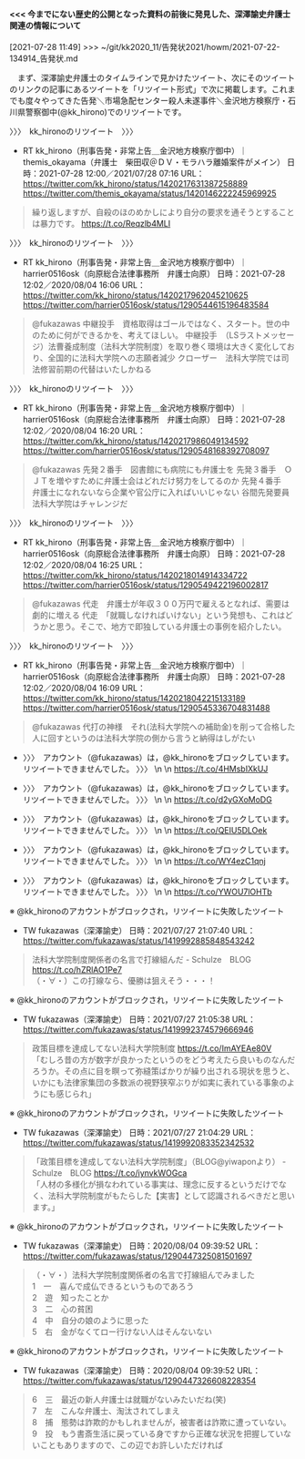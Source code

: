 #### <<< 今までにない歴史的公開となった資料の前後に発見した、深澤諭史弁護士関連の情報について

[2021-07-28 11:49] >>> ~/git/kk2020_11/告発状2021/howm/2021-07-22-134914_告発状.md

　まず、深澤諭史弁護士のタイムラインで見かけたツイート、次にそのツイートのリンクの記事にあるツイートを「リツイート形式」で次に掲載します。これまでも度々やってきた告発＼市場急配センター殺人未遂事件＼金沢地方検察庁・石川県警察御中(@kk_hirono)でのリツイートです。

〉〉〉　kk_hironoのリツイート　〉〉〉  

- RT kk_hirono（刑事告発・非常上告＿金沢地方検察庁御中）｜themis_okayama（弁護士　柴田収＠ＤＶ・モラハラ離婚案件がメイン） 日時：2021-07-28 12:00／2021/07/28 07:16 URL： https://twitter.com/kk_hirono/status/1420217631387258889 https://twitter.com/themis_okayama/status/1420146222245969925  
> 繰り返しますが、自殺のほのめかしにより自分の要求を通そうとすることは暴力です。 https://t.co/Reqzlb4MLI  

〉〉〉　kk_hironoのリツイート　〉〉〉  

- RT kk_hirono（刑事告発・非常上告＿金沢地方検察庁御中）｜harrier0516osk（向原総合法律事務所　弁護士向原） 日時：2021-07-28 12:02／2020/08/04 16:06 URL： https://twitter.com/kk_hirono/status/1420217962045210625 https://twitter.com/harrier0516osk/status/1290544615196483584  
> @fukazawas 中継投手　資格取得はゴールではなく、スタート。世の中のために何ができるかを、考えてほしい。 中継投手　（LSラストメッセージ）法曹養成制度（法科大学院制度）を取り巻く環境は大きく変化しており、全国的に法科大学院への志願者減少 クローザー　法科大学院では司法修習前期の代替はいたしかねる  

〉〉〉　kk_hironoのリツイート　〉〉〉  

- RT kk_hirono（刑事告発・非常上告＿金沢地方検察庁御中）｜harrier0516osk（向原総合法律事務所　弁護士向原） 日時：2021-07-28 12:02／2020/08/04 16:20 URL： https://twitter.com/kk_hirono/status/1420217986049134592 https://twitter.com/harrier0516osk/status/1290548168392708097  
> @fukazawas 先発２番手　図書館にも病院にも弁護士を 先発３番手　ＯＪＴを増やすために弁護士会はどれだけ努力をしてるのか 先発４番手　弁護士になれないなら企業や官公庁に入ればいいじゃない 谷間先発要員　法科大学院はチャレンジだ  

〉〉〉　kk_hironoのリツイート　〉〉〉  

- RT kk_hirono（刑事告発・非常上告＿金沢地方検察庁御中）｜harrier0516osk（向原総合法律事務所　弁護士向原） 日時：2021-07-28 12:02／2020/08/04 16:25 URL： https://twitter.com/kk_hirono/status/1420218014914334722 https://twitter.com/harrier0516osk/status/1290549422196002817  
> @fukazawas 代走　弁護士が年収３００万円で雇えるとなれば、需要は劇的に増える 代走　「就職しなければいけない」という発想も、これはどうかと思う。そこで、地方で即独している弁護士の事例を紹介したい。  

〉〉〉　kk_hironoのリツイート　〉〉〉  

- RT kk_hirono（刑事告発・非常上告＿金沢地方検察庁御中）｜harrier0516osk（向原総合法律事務所　弁護士向原） 日時：2021-07-28 12:02／2020/08/04 16:09 URL： https://twitter.com/kk_hirono/status/1420218042215133189 https://twitter.com/harrier0516osk/status/1290545336704831488  
> @fukazawas 代打の神様　それ(法科大学院への補助金)を削って合格した人に回すというのは法科大学院の側から言うと納得はしがたい  

- 〉〉〉　アカウント（@fukazawas）は，@kk_hironoをブロックしています。リツイートできませんでした。 〉〉〉 \n  \n https://t.co/4HMsbIXkUJ

- 〉〉〉　アカウント（@fukazawas）は，@kk_hironoをブロックしています。リツイートできませんでした。 〉〉〉 \n  \n https://t.co/d2yGXoMoDG

- 〉〉〉　アカウント（@fukazawas）は，@kk_hironoをブロックしています。リツイートできませんでした。 〉〉〉 \n  \n https://t.co/QEIU5DLOek

- 〉〉〉　アカウント（@fukazawas）は，@kk_hironoをブロックしています。リツイートできませんでした。 〉〉〉 \n  \n https://t.co/WY4ezC1qnj

- 〉〉〉　アカウント（@fukazawas）は，@kk_hironoをブロックしています。リツイートできませんでした。 〉〉〉 \n  \n https://t.co/YWOU7lOHTb

※ @kk_hironoのアカウントがブロックされ，リツイートに失敗したツイート  

- TW fukazawas（深澤諭史） 日時：2021/07/27 21:07:40 URL： https://twitter.com/fukazawas/status/1419992885848543242  
> 法科大学院制度関係者の名言で打線組んだ - Schulze　BLOG https://t.co/hZRlAO1Pe7   
> （・∀・）この打線なら、優勝は狙えそう・・・！  

※ @kk_hironoのアカウントがブロックされ，リツイートに失敗したツイート  

- TW fukazawas（深澤諭史） 日時：2021/07/27 21:05:38 URL： https://twitter.com/fukazawas/status/1419992374579666946  
> 政策目標を達成してない法科大学院制度 https://t.co/ImAYEAe80V   
> 「むしろ昔の方が数字が良かったというのをどう考えたら良いものなんだろうか。その点に目を瞑って弥縫策ばかりが繰り出される現状を思うと、いかにも法律家集団の多数派の視野狭窄ぶりが如実に表れている事象のようにも感じられ」  

※ @kk_hironoのアカウントがブロックされ，リツイートに失敗したツイート  

- TW fukazawas（深澤諭史） 日時：2021/07/27 21:04:29 URL： https://twitter.com/fukazawas/status/1419992083352342532  
> 「政策目標を達成してない法科大学院制度」（BLOG@yiwaponより） - Schulze　BLOG https://t.co/iynvkWOGca   
> 「人材の多様化が損なわれている事実は、理念に反するというだけでなく、法科大学院制度がもたらした【実害】として認識されるべきだと思います。」  

※ @kk_hironoのアカウントがブロックされ，リツイートに失敗したツイート  

- TW fukazawas（深澤諭史） 日時：2020/08/04 09:39:52 URL： https://twitter.com/fukazawas/status/1290447325081501697  
> （・∀・）法科大学院制度関係者の名言で打線組んでみました  
> 1　一　喜んで成仏できるというものであろう  
> 2　遊　知ったことか  
> 3　二　心の貧困  
> 4　中　自分の娘のように思った  
> 5　右　金がなくてロー行けない人はそんないない  

※ @kk_hironoのアカウントがブロックされ，リツイートに失敗したツイート  

- TW fukazawas（深澤諭史） 日時：2020/08/04 09:39:52 URL： https://twitter.com/fukazawas/status/1290447326608228354  
> 6　三　最近の新人弁護士は就職がないみたいだね(笑)  
> 7　左　こんな弁護士、淘汰されてしまえ  
> 8　捕　態勢は詐欺的かもしれませんが，被害者は詐欺に遭っていない。  
> 9　投　もう書斎生活に戻っている身ですから正確な状況を把握していないこともありますので、この辺でお許しいただければ  

